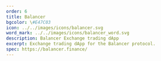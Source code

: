 ```yaml
---
order: 6
title: Balancer
bgcolor: \#E47C03
icon: ../../images/icons/balancer.svg
word_mark: ../../images/icons/balancer_word.svg
description: Balancer Exchange trading dApp
excerpt: Exchange trading dApp for the Balancer protocol.
spec: https://balancer.finance/
---
```

